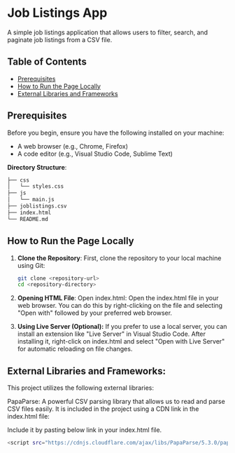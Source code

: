 # Job Listings App

A simple job listings application that allows users to filter, search, and paginate job listings from a CSV file.

## Table of Contents

- [Prerequisites](#prerequisites)
- [How to Run the Page Locally](#how-to-run-the-page-locally)
- [External Libraries and Frameworks](#external-libraries-and-frameworks)

## Prerequisites

Before you begin, ensure you have the following installed on your machine:

- A web browser (e.g., Chrome, Firefox)
- A code editor (e.g., Visual Studio Code, Sublime Text)

**Directory Structure**:

```bash
├── css
│   └── styles.css
├── js
│   └── main.js
├── joblistings.csv
├── index.html
└── README.md
```

## How to Run the Page Locally

1. **Clone the Repository**:
   First, clone the repository to your local machine using Git:

   ```bash
   git clone <repository-url>
   cd <repository-directory>
   ```

2. **Opening HTML File**:
   Open index.html: Open the index.html file in your web browser. You can do this by right-clicking on the file and selecting "Open with" followed by your preferred web browser.

3. **Using Live Server (Optional):**
   If you prefer to use a local server, you can install an extension like "Live Server" in Visual Studio Code. After installing it, right-click on index.html and select "Open with Live Server" for automatic reloading on file changes.

## External Libraries and Frameworks:

This project utilizes the following external libraries:

PapaParse: A powerful CSV parsing library that allows us to read and parse CSV files easily. It is included in the project using a CDN link in the index.html file:

Include it by pasting below link in your index.html file.

```bash
<script src="https://cdnjs.cloudflare.com/ajax/libs/PapaParse/5.3.0/papaparse.min.js"></script>
```
